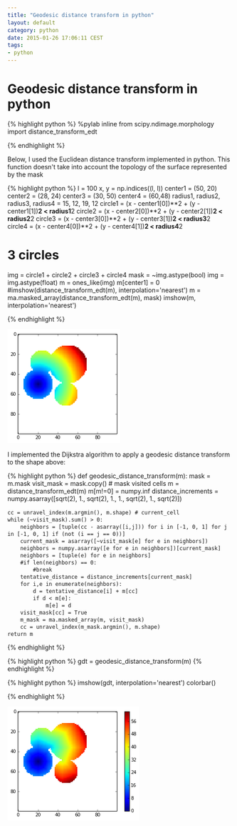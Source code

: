 ```yaml
---
title: "Geodesic distance transform in python"
layout: default
category: python
date: 2015-01-26 17:06:11 CEST
tags:
- python
---
```

# Geodesic distance transform in python


{% highlight python %}
%pylab inline
from scipy.ndimage.morphology import distance_transform_edt

{% endhighlight %}

Below, I used the Euclidean distance transform implemented in python. This
function doesn't take into account the topology of the surface represented by
the mask


{% highlight python %}
l = 100
x, y = np.indices((l, l))
center1 = (50, 20)
center2 = (28, 24)
center3 = (30, 50)
center4 = (60,48)
radius1, radius2, radius3, radius4 = 15, 12, 19, 12
circle1 = (x - center1[0])**2 + (y - center1[1])**2 < radius1**2
circle2 = (x - center2[0])**2 + (y - center2[1])**2 < radius2**2
circle3 = (x - center3[0])**2 + (y - center3[1])**2 < radius3**2
circle4 = (x - center4[0])**2 + (y - center4[1])**2 < radius4**2
# 3 circles
img = circle1 + circle2 + circle3 + circle4
mask = ~img.astype(bool)
img = img.astype(float)
m = ones_like(img)
m[center1] = 0
#imshow(distance_transform_edt(m), interpolation='nearest')
m = ma.masked_array(distance_transform_edt(m), mask)
imshow(m, interpolation='nearest')

{% endhighlight %}

![png](/assets/geodesic_distance_transform_files/geodesic_distance_transform_2_1.png)

I implemented the Dijkstra algorithm to apply a geodesic distance transform to
the shape above:

{% highlight python %}
def geodesic_distance_transform(m):
    mask = m.mask
    visit_mask = mask.copy() # mask visited cells
    m = distance_transform_edt(m)
    m[m!=0] = numpy.inf
    distance_increments = numpy.asarray([sqrt(2), 1., sqrt(2), 1., 1., sqrt(2), 1., sqrt(2)])
    
    cc = unravel_index(m.argmin(), m.shape) # current_cell
    while (~visit_mask).sum() > 0:
        neighbors = [tuple(cc - asarray([i,j])) for i in [-1, 0, 1] for j in [-1, 0, 1] if (not (i == j == 0))]
        current_mask = asarray([~visit_mask[e] for e in neighbors])
        neighbors = numpy.asarray([e for e in neighbors])[current_mask]
        neighbors = [tuple(e) for e in neighbors]
        #if len(neighbors) == 0:
            #break
        tentative_distance = distance_increments[current_mask]
        for i,e in enumerate(neighbors):
            d = tentative_distance[i] + m[cc]
            if d < m[e]:
                m[e] = d
        visit_mask[cc] = True
        m_mask = ma.masked_array(m, visit_mask)
        cc = unravel_index(m_mask.argmin(), m.shape)
    return m

{% endhighlight %}

{% highlight python %}
gdt = geodesic_distance_transform(m)
{% endhighlight %}



{% highlight python %}
imshow(gdt, interpolation='nearest')
colorbar()

{% endhighlight %}

![png](/assets/geodesic_distance_transform_files/geodesic_distance_transform_6_1.png)

